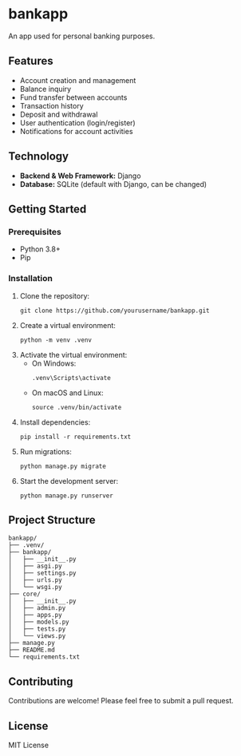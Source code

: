 # bankapp

An app used for personal banking purposes.

## Features

- Account creation and management
- Balance inquiry
- Fund transfer between accounts
- Transaction history
- Deposit and withdrawal
- User authentication (login/register)
- Notifications for account activities

## Technology

- **Backend & Web Framework:** Django
- **Database:** SQLite (default with Django, can be changed)

## Getting Started

### Prerequisites

- Python 3.8+
- Pip

### Installation

1. Clone the repository:
   ```
   git clone https://github.com/yourusername/bankapp.git
   ```
2. Create a virtual environment:
   ```
   python -m venv .venv
   ```
3. Activate the virtual environment:
   - On Windows:
     ```
     .venv\Scripts\activate
     ```
   - On macOS and Linux:
     ```
     source .venv/bin/activate
     ```
4. Install dependencies:
   ```
   pip install -r requirements.txt
   ```
5. Run migrations:
   ```
   python manage.py migrate
   ```
6. Start the development server:
   ```
   python manage.py runserver
   ```

## Project Structure

```
bankapp/
├── .venv/
├── bankapp/
│   ├── __init__.py
│   ├── asgi.py
│   ├── settings.py
│   ├── urls.py
│   └── wsgi.py
├── core/
│   ├── __init__.py
│   ├── admin.py
│   ├── apps.py
│   ├── models.py
│   ├── tests.py
│   └── views.py
├── manage.py
├── README.md
└── requirements.txt
```

## Contributing

Contributions are welcome! Please feel free to submit a pull request.

## License

MIT License